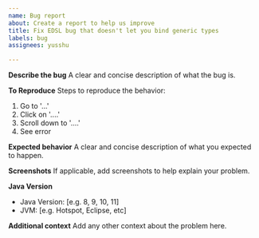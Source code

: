 ```yaml
---
name: Bug report
about: Create a report to help us improve
title: Fix EDSL bug that doesn't let you bind generic types
labels: bug
assignees: yusshu

---
```


**Describe the bug**
A clear and concise description of what the bug is.

**To Reproduce**
Steps to reproduce the behavior:
1. Go to '...'
2. Click on '....'
3. Scroll down to '....'
4. See error

**Expected behavior**
A clear and concise description of what you expected to happen.

**Screenshots**
If applicable, add screenshots to help explain your problem.

**Java Version**
 - Java Version: [e.g. 8, 9, 10, 11]
 - JVM: [e.g. Hotspot, Eclipse, etc]

**Additional context**
Add any other context about the problem here.
